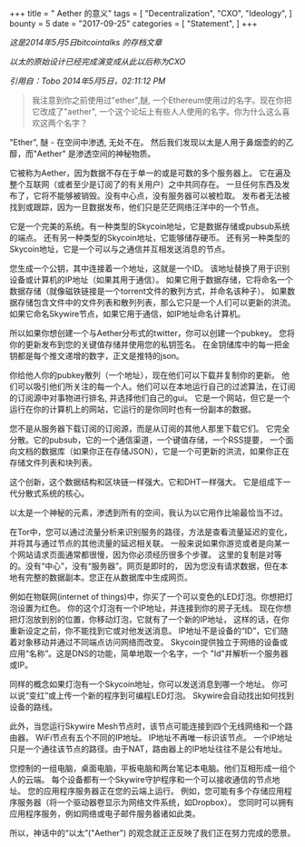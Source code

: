 +++
title = " Aether 的意义"
tags = [
    "Decentralization",
    "CXO",
    "Ideology",
]
bounty = 5
date = "2017-09-25"
categories = [
    "Statement",
]
+++


*这是2014年5月5日bitcointalks 的存档文章*

*以太的原始设计已经完成演变成从此以后称为CXO*

*引用自：Tobo 2014年5月5日，02:11:12 PM*
>我注意到你之前使用过"ether",醚, 一个Ethereum使用过的名字。现在你把它改成了"aether", 
一个这个论坛上有些人人使用的名字。你为什么这么喜欢这两个名字？

"Ether", 醚 - 在空间中渗透, 无处不在。
然后我们发现以太是人用于鼻烟壶的的乙醇，而"Aether" 是渗透空间的神秘物质。

它被称为Aether，因为数据不存在于单一的或是可数的多个服务器上。
它在遍及整个互联网（或者至少是订阅了的有关用户）之中共同存在。
一旦任何东西及发布了，它将不能够被销毁。没有中心点，没有服务器可以被检取。
发布者无法被找到或跟踪，因为一旦数据发布，他们只是茫茫网络汪洋中的一个节点。


它是一个完美的系统。有一种类型的Skycoin地址，它是数据存储或pubsub系统的端点。
还有另一种类型的Skycoin地址，它能够储存硬币。
还有另一种类型的Skycoin地址，它是一个可以与之通信并互相发送消息的节点。


您生成一个公钥，其中连接着一个地址，这就是一个ID。
该地址替换了用于识别设备或计算机的IP地址（如果其用于通信）。
如果它用于数据存储，它将命名一个数据存储（就像磁铁链接是一个torrent文件的散列方式，并命名该种子）。
如果数据存储包含文件中的文件列表和散列列表，那么它只是一个人们可以更新的洪流。
如果它命名Skywire节点，如果它用于通信，如IP地址命名计算机。


所以如果你想创建一个与Aether分布式的twitter，你可以创建一个pubkey。
您将你的更新发布到您的关键值存储并使用您的私钥签名。
在金钥储库中的每一把金钥都是每个推文递增的数字，正文是推特的json。


你给他人你的pubkey散列（一个地址），现在他们可以下载并复制你的更新。
他们可以吸引他们所关注的每一个人。他们可以在本地运行自己的过滤算法，在订阅的订阅源中对事物进行排名, 并选择他们自己的gui。
它是一个网站，但它是一个运行在你的计算机上的网站，它运行的是你同时也有一份副本的数据。


您不是从服务器下载订阅的订阅源，而是从订阅的其他人那里下载它们。
它完全分散。它的pubsub，它的一个通信渠道，一个键值存储，一个RSS提要，
一个面向文档的数据库（如果你正在存储JSON），它是一个可更新的洪流，如果你正在存储文件列表和块列表。


这个创新，这个数据结构和区块链一样强大。它和DHT一样强大。
它是组成下一代分散式系统的核心。

以太是一个神秘的元素，渗透到所有的空间，我认为以它用作比喻最恰当不过。

在Tor中，您可以通过流量分析来识别服务的路径，方法是查看流量延迟的变化，并将其与通过节点的其他流量的延迟相关联。
一般来说如果你游览或者是向某一个网站请求页面通常都很慢，因为你必须经历很多个步骤。
这里的复制是对等的。没有“中心”，没有“服务器”。网页是即时的，
因为您没有请求数据，但在本地有完整的数据副本。您正在从数据库中生成网页。


例如在物联网(internet of things)中，你买了一个可以变色的LED灯泡。你想把灯泡设置为红色。
你的这个灯泡有一个IP地址，并连接到你的房子无线。
现在你想把灯泡放到别的位置，你移动灯泡，它就有了一个新的IP地址，
这样的话，在你重新设定之前，你不能找到它或对他发送消息。 
IP地址不是设备的“ID”，它们随着对象移动并通过不同端点访问网络而改变。
Skycoin提供独立于网络的设备或应用“名称”。这是DNS的功能，简单地取一个名字，一个 "Id"并解析一个服务器或IP。


同样的概念如果灯泡有一个Skycoin地址，你可以发送消息到哪一个地址。
你可以说“变红”或上传一个新的程序到可编程LED灯泡。 
Skywire会自动找出如何找到设备的路线。

此外，当您运行Skywire Mesh节点时，该节点可能连接到四个无线网络和一个路由器。
WiFi节点有五个不同的IP地址。 IP地址不再唯一标识该节点。
一个IP地址只是一个通往该节点的路径。由于NAT，路由器上的IP地址往往不是公有地址。


您控制的一组电脑，桌面电脑，平板电脑和两台笔记本电脑。他们互相形成一组个人的云端。
每个设备都有一个Skywire守护程序和一个可以接收通信的节点地址。
您的应用程序服务器正在您的云端上运行。
例如，您可能有多个存储应用程序服务器（将一个驱动器卷显示为网络文件系统，如Dropbox）。
您同时可以拥有应用程序服务，例如网络或电子邮件服务器诸如此类。


所以，神话中的“以太”("Aether") 的观念就正正反映了我们正在努力完成的愿景。
